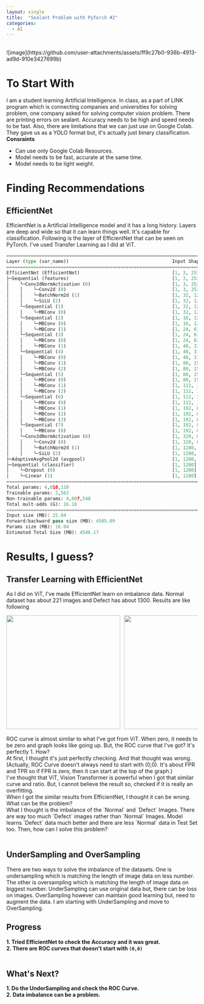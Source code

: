 ```yaml
---
layout: single
title:  "Sealant Problem with PyTorch #2"
categories:
  - AI
---
```


<br>
![image](https://github.com/user-attachments/assets/ff9c27b0-936b-4913-ad9d-910e3427699b)


# To Start With
 I am a student learning Artificial Intelligence. In class, as a part of LINK program which is connecting companies and universities for solving problem, one company asked for solving computer vision problem.
There are printing errors on sealant. Accuracy needs to be high and speed needs to be fast. Also, there are limitations that we can just use on Google Colab. They gave us as a YOLO format but, it's actually just binary classification.
<br>
 **Consraints**
- Can use only Google Colab Resources.
- Model needs to be fast, accurate at the same time.
- Model needs to be light weight.

# Finding Recommendations
## EfficientNet
EfficientNet is a Artificial Intelligence model and it has a long history. Layers are deep and wide so that it can learn things well. It's capable for classification. Following is the layer of EfficientNet that can be seen on PyTorch. I've used Transfer Learning as I did at ViT.

```python
========================================================================================================================
Layer (type (var_name))                                      Input Shape     Output Shape    Param #         Trainable
========================================================================================================================
EfficientNet (EfficientNet)                                  [1, 3, 2532, 824] [1, 2]          --              Partial
├─Sequential (features)                                      [1, 3, 2532, 824] [1, 1280, 80, 26] --              False
│    └─Conv2dNormActivation (0)                              [1, 3, 2532, 824] [1, 32, 1266, 412] --              False
│    │    └─Conv2d (0)                                       [1, 3, 2532, 824] [1, 32, 1266, 412] (864)           False
│    │    └─BatchNorm2d (1)                                  [1, 32, 1266, 412] [1, 32, 1266, 412] (64)            False
│    │    └─SiLU (2)                                         [1, 32, 1266, 412] [1, 32, 1266, 412] --              --
│    └─Sequential (1)                                        [1, 32, 1266, 412] [1, 16, 1266, 412] --              False
│    │    └─MBConv (0)                                       [1, 32, 1266, 412] [1, 16, 1266, 412] (1,448)         False
│    └─Sequential (2)                                        [1, 16, 1266, 412] [1, 24, 633, 206] --              False
│    │    └─MBConv (0)                                       [1, 16, 1266, 412] [1, 24, 633, 206] (6,004)         False
│    │    └─MBConv (1)                                       [1, 24, 633, 206] [1, 24, 633, 206] (10,710)        False
│    └─Sequential (3)                                        [1, 24, 633, 206] [1, 40, 317, 103] --              False
│    │    └─MBConv (0)                                       [1, 24, 633, 206] [1, 40, 317, 103] (15,350)        False
│    │    └─MBConv (1)                                       [1, 40, 317, 103] [1, 40, 317, 103] (31,290)        False
│    └─Sequential (4)                                        [1, 40, 317, 103] [1, 80, 159, 52] --              False
│    │    └─MBConv (0)                                       [1, 40, 317, 103] [1, 80, 159, 52] (37,130)        False
│    │    └─MBConv (1)                                       [1, 80, 159, 52] [1, 80, 159, 52] (102,900)       False
│    │    └─MBConv (2)                                       [1, 80, 159, 52] [1, 80, 159, 52] (102,900)       False
│    └─Sequential (5)                                        [1, 80, 159, 52] [1, 112, 159, 52] --              False
│    │    └─MBConv (0)                                       [1, 80, 159, 52] [1, 112, 159, 52] (126,004)       False
│    │    └─MBConv (1)                                       [1, 112, 159, 52] [1, 112, 159, 52] (208,572)       False
│    │    └─MBConv (2)                                       [1, 112, 159, 52] [1, 112, 159, 52] (208,572)       False
│    └─Sequential (6)                                        [1, 112, 159, 52] [1, 192, 80, 26] --              False
│    │    └─MBConv (0)                                       [1, 112, 159, 52] [1, 192, 80, 26] (262,492)       False
│    │    └─MBConv (1)                                       [1, 192, 80, 26] [1, 192, 80, 26] (587,952)       False
│    │    └─MBConv (2)                                       [1, 192, 80, 26] [1, 192, 80, 26] (587,952)       False
│    │    └─MBConv (3)                                       [1, 192, 80, 26] [1, 192, 80, 26] (587,952)       False
│    └─Sequential (7)                                        [1, 192, 80, 26] [1, 320, 80, 26] --              False
│    │    └─MBConv (0)                                       [1, 192, 80, 26] [1, 320, 80, 26] (717,232)       False
│    └─Conv2dNormActivation (8)                              [1, 320, 80, 26] [1, 1280, 80, 26] --              False
│    │    └─Conv2d (0)                                       [1, 320, 80, 26] [1, 1280, 80, 26] (409,600)       False
│    │    └─BatchNorm2d (1)                                  [1, 1280, 80, 26] [1, 1280, 80, 26] (2,560)         False
│    │    └─SiLU (2)                                         [1, 1280, 80, 26] [1, 1280, 80, 26] --              --
├─AdaptiveAvgPool2d (avgpool)                                [1, 1280, 80, 26] [1, 1280, 1, 1] --              --
├─Sequential (classifier)                                    [1, 1280]       [1, 2]          --              True
│    └─Dropout (0)                                           [1, 1280]       [1, 1280]       --              --
│    └─Linear (1)                                            [1, 1280]       [1, 2]          2,562           True
========================================================================================================================
Total params: 4,010,110
Trainable params: 2,562
Non-trainable params: 4,007,548
Total mult-adds (G): 16.16
========================================================================================================================
Input size (MB): 25.04
Forward/backward pass size (MB): 4505.09
Params size (MB): 16.04
Estimated Total Size (MB): 4546.17

```


# Results, I guess?
## Transfer Learning with EfficientNet
As I did on ViT, I've made EfficientNet learn on imbalance data. Normal dataset has about 221 images and Defect has about 1300. Results are like following

<div style="display: flex; overflow-x: auto; gap: 10px;">
    <img src="https://github.com/user-attachments/assets/84d7327f-d401-49ec-b5ba-974450f6fe89" width="300" height="300">
    <img src="https://github.com/user-attachments/assets/a9fe5765-2191-4537-a165-658bbd76101f" width="300" height="300">
</div>

<br>
ROC curve is almost similar to what I've got from ViT. When zero, it needs to be zero and graph looks like going up. But, the ROC curve that I've got? It's perfectly 1. How? <br>
At first, I thought it's just perfectly checking. And that thought was wrong. (Actually, ROC Curve doesn't always need to start with (0,0). It's about FPR and TPR so if FPR is zero, then it can start at the top of the graph.) <br>
 I've thought that ViT, Vision Transformer is powerful when I got that similar curve and ratio. But, I cannot believe the result so, checked if it is really an overfitting. <br>
 When I got the similar results from EfficientNet, I thought it can be wrong. What can be the problem? <br>
 What I thought is the imbalance of the `Normal` and `Defect` Images. There are way too much `Defect` images rather than `Normal` Images. Model learns `Defect` data much better and there are less `Normal` data in Test Set too. Then, how can I solve this problem? <br> <br>

## UnderSampling and OverSampling
There are two ways to solve the imbalance of the datasets. One is undersampling which is matching the length of image data on less number. The other is oversampling which is matching the length of image data on biggest number. UnderSampling can use original data but, there can be loss on images. OverSampling however can maintain good learning but, need to augment the data. I am starting with UnderSampling and move to OverSampling.
 
## Progress
**1. Tried EfficientNet to check the Accuracy and it was great.** <br>
**2. There are ROC curves that doesn't start with `(0,0)`** <br>
<br>

## What's Next?
**1. Do the UnderSampling and check the ROC Curve.** <br>
**2. Data imbalance can be a problem.**

